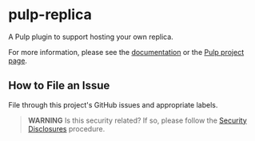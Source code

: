 # pulp-replica

A Pulp plugin to support hosting your own replica.

For more information, please see the [documentation](docs/index.rst) or the [Pulp project page](https://pulpproject.org/).


How to File an Issue
--------------------


File through this project's GitHub issues and appropriate labels.


> **WARNING** Is this security related? If so, please follow the [Security Disclosures](https://docs.pulpproject.org/pulpcore/bugs-features.html#security-bugs) procedure.


